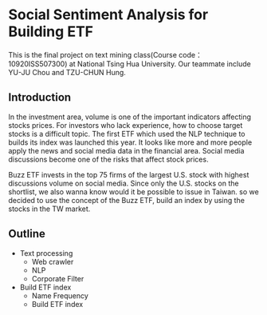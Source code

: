 # Social Sentiment Analysis for Building ETF
This is the final project on text mining class(Course code：10920ISS507300) at National Tsing Hua University. 
Our teammate include YU-JU Chou and TZU-CHUN Hung. 
## Introduction
In the investment area, volume is one of the important indicators affecting stocks prices. For investors who lack experience, how to choose target stocks is a difficult topic.
The first ETF which used the NLP technique to builds its index was launched this year. It looks like more and more people apply the news and social media data in the financial area. Social media discussions become one of the risks that affect stock prices.

Buzz ETF invests in the top 75 firms of the largest U.S. stock with highest discussions volume on social media. 
Since only the U.S. stocks on the shortlist, we also wanna know would it be possible to issue in Taiwan.
so we decided to use the concept of the Buzz ETF, build an index by using the stocks in the TW market.
## Outline
- Text processing
  - Web crawler
  - NLP
  - Corporate Filter
- Build ETF index
  - Name Frequency 
  - Build ETF index
